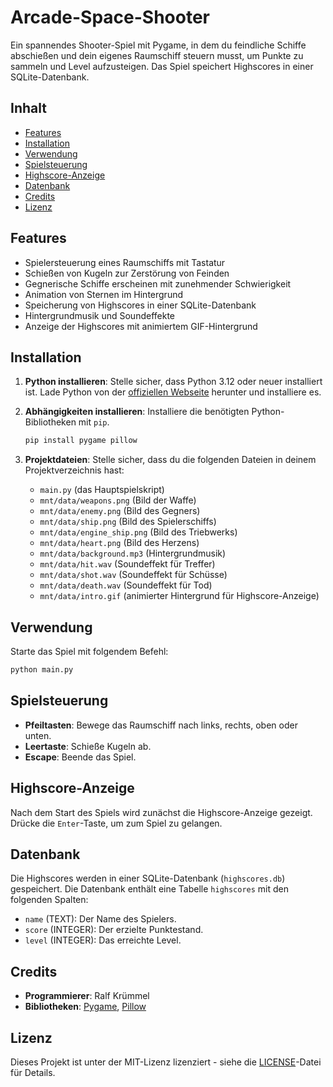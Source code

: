 # Arcade-Space-Shooter

Ein spannendes Shooter-Spiel mit Pygame, in dem du feindliche Schiffe abschießen und dein eigenes Raumschiff steuern musst, um Punkte zu sammeln und Level aufzusteigen. Das Spiel speichert Highscores in einer SQLite-Datenbank.

## Inhalt

- [Features](#features)
- [Installation](#installation)
- [Verwendung](#verwendung)
- [Spielsteuerung](#spielsteuerung)
- [Highscore-Anzeige](#highscore-anzeige)
- [Datenbank](#datenbank)
- [Credits](#credits)
- [Lizenz](#lizenz)

## Features

- Spielersteuerung eines Raumschiffs mit Tastatur
- Schießen von Kugeln zur Zerstörung von Feinden
- Gegnerische Schiffe erscheinen mit zunehmender Schwierigkeit
- Animation von Sternen im Hintergrund
- Speicherung von Highscores in einer SQLite-Datenbank
- Hintergrundmusik und Soundeffekte
- Anzeige der Highscores mit animiertem GIF-Hintergrund

## Installation

1. **Python installieren**: Stelle sicher, dass Python 3.12 oder neuer installiert ist. Lade Python von der [offiziellen Webseite](https://www.python.org/downloads/) herunter und installiere es.

2. **Abhängigkeiten installieren**: Installiere die benötigten Python-Bibliotheken mit `pip`.

    ```bash
    pip install pygame pillow
    ```

3. **Projektdateien**: Stelle sicher, dass du die folgenden Dateien in deinem Projektverzeichnis hast:
    - `main.py` (das Hauptspielskript)
    - `mnt/data/weapons.png` (Bild der Waffe)
    - `mnt/data/enemy.png` (Bild des Gegners)
    - `mnt/data/ship.png` (Bild des Spielerschiffs)
    - `mnt/data/engine_ship.png` (Bild des Triebwerks)
    - `mnt/data/heart.png` (Bild des Herzens)
    - `mnt/data/background.mp3` (Hintergrundmusik)
    - `mnt/data/hit.wav` (Soundeffekt für Treffer)
    - `mnt/data/shot.wav` (Soundeffekt für Schüsse)
    - `mnt/data/death.wav` (Soundeffekt für Tod)
    - `mnt/data/intro.gif` (animierter Hintergrund für Highscore-Anzeige)

## Verwendung

Starte das Spiel mit folgendem Befehl:

```bash
python main.py
```

## Spielsteuerung

- **Pfeiltasten**: Bewege das Raumschiff nach links, rechts, oben oder unten.
- **Leertaste**: Schieße Kugeln ab.
- **Escape**: Beende das Spiel.

## Highscore-Anzeige

Nach dem Start des Spiels wird zunächst die Highscore-Anzeige gezeigt. Drücke die `Enter`-Taste, um zum Spiel zu gelangen.

## Datenbank

Die Highscores werden in einer SQLite-Datenbank (`highscores.db`) gespeichert. Die Datenbank enthält eine Tabelle `highscores` mit den folgenden Spalten:

- `name` (TEXT): Der Name des Spielers.
- `score` (INTEGER): Der erzielte Punktestand.
- `level` (INTEGER): Das erreichte Level.

## Credits

- **Programmierer**: Ralf Krümmel
- **Bibliotheken**: [Pygame](https://www.pygame.org/), [Pillow](https://python-pillow.org/)

## Lizenz

Dieses Projekt ist unter der MIT-Lizenz lizenziert - siehe die [LICENSE](LICENSE)-Datei für Details.
